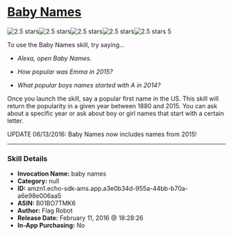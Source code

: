 # [Baby Names](http://alexa.amazon.com/#skills/amzn1.echo-sdk-ams.app.a3e0b34d-955a-44bb-b70a-a6e98e006aa5)
![2.5 stars](../../images/ic_star_black_18dp_1x.png)![2.5 stars](../../images/ic_star_black_18dp_1x.png)![2.5 stars](../../images/ic_star_half_black_18dp_1x.png)![2.5 stars](../../images/ic_star_border_black_18dp_1x.png)![2.5 stars](../../images/ic_star_border_black_18dp_1x.png) 5

To use the Baby Names skill, try saying...

* *Alexa, open Baby Names.*

* *How popular was Emma in 2015?*

* *What popular boys names started with A in 2014?*

Once you launch the skill, say a popular first name in the US.  This skill will return the popularity in a given year between 1880 and 2015.  You can ask about a specific year or ask about boy or girl names that start with a certain letter.

UPDATE 06/13/2016: Baby Names now includes names from 2015!

***

### Skill Details

* **Invocation Name:** baby names
* **Category:** null
* **ID:** amzn1.echo-sdk-ams.app.a3e0b34d-955a-44bb-b70a-a6e98e006aa5
* **ASIN:** B01BO7TMK6
* **Author:** Flag Robot
* **Release Date:** February 11, 2016 @ 18:28:26
* **In-App Purchasing:** No
